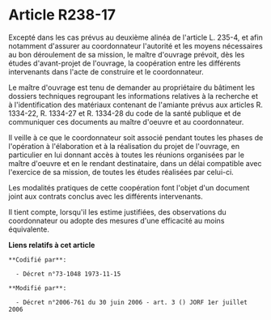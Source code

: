 # Article R238-17

Excepté dans les cas prévus au deuxième alinéa de l'article L. 235-4, et afin notamment d'assurer au coordonnateur l'autorité
et les moyens nécessaires au bon déroulement de sa mission, le maître d'ouvrage prévoit, dès les études d'avant-projet de
l'ouvrage, la coopération entre les différents intervenants dans l'acte de construire et le coordonnateur.

Le maître d'ouvrage est tenu de demander au propriétaire du bâtiment les dossiers techniques regroupant les informations
relatives à la recherche et à l'identification des matériaux contenant de l'amiante prévus aux articles R. 1334-22, R.
1334-27 et R. 1334-28 du code de la santé publique et de communiquer ces documents au maître d'oeuvre et au coordonnateur.

Il veille à ce que le coordonnateur soit associé pendant toutes les phases de l'opération à l'élaboration et à la réalisation
du projet de l'ouvrage, en particulier en lui donnant accès à toutes les réunions organisées par le maître d'oeuvre et en le
rendant destinataire, dans un délai compatible avec l'exercice de sa mission, de toutes les études réalisées par celui-ci.

Les modalités pratiques de cette coopération font l'objet d'un document joint aux contrats conclus avec les différents
intervenants.

Il tient compte, lorsqu'il les estime justifiées, des observations du coordonnateur ou adopte des mesures d'une efficacité au
moins équivalente.

**Liens relatifs à cet article**

	**Codifié par**:

	  - Décret n°73-1048 1973-11-15

	**Modifié par**:

	  - Décret n°2006-761 du 30 juin 2006 - art. 3 () JORF 1er juillet 2006
